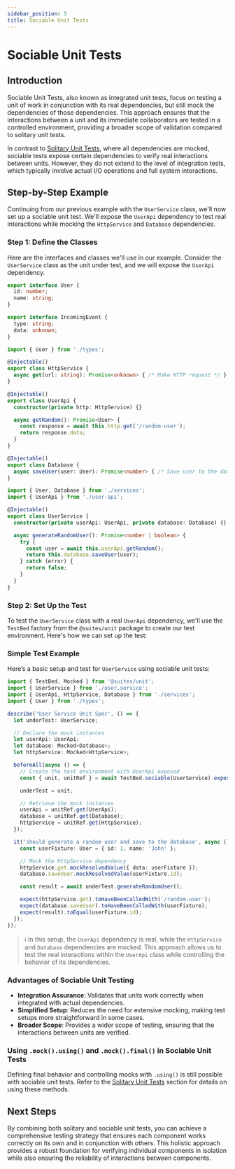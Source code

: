 ```yaml
---
sidebar_position: 5
title: Sociable Unit Tests
---
```


# Sociable Unit Tests

## Introduction

Sociable Unit Tests, also known as integrated unit tests, focus on testing a unit of work in conjunction with its real dependencies, but still mock the dependencies of those dependencies. This approach ensures that the interactions between a unit and its immediate collaborators are tested in a controlled environment, providing a broader scope of validation compared to solitary unit tests.

In contrast to [Solitary Unit Tests](/docs/solitary-unit-tests), where all dependencies are mocked, sociable tests expose certain dependencies to verify real interactions between units. However, they do not extend to the level of integration tests, which typically involve actual I/O operations and full system interactions.

## Step-by-Step Example

Continuing from our previous example with the `UserService` class, we'll now set up a sociable unit test. We'll expose the `UserApi` dependency to test real interactions while mocking the `HttpService` and `Database` dependencies.

### Step 1: Define the Classes

Here are the interfaces and classes we'll use in our example. Consider the `UserService` class as the unit under test, and we will expose the `UserApi` dependency.

```typescript title="types.ts"
export interface User {
  id: number;
  name: string;
}

export interface IncomingEvent {
  type: string;
  data: unknown;
}
```

```typescript title="services.ts"
import { User } from './types';

@Injectable()
export class HttpService {
  async get(url: string): Promise<unknown> { /* Make HTTP request */ }
}

@Injectable()
export class UserApi {
  constructor(private http: HttpService) {}

  async getRandom(): Promise<User> {
    const response = await this.http.get('/random-user');
    return response.data;
  }
}

@Injectable()
export class Database {
  async saveUser(user: User): Promise<number> { /* Save user to the database */ }
}
```

```typescript title="user.service.ts"
import { User, Database } from './services';
import { UserApi } from './user-api';

@Injectable()
export class UserService {
  constructor(private userApi: UserApi, private database: Database) {}

  async generateRandomUser(): Promise<number | boolean> {
    try {
      const user = await this.userApi.getRandom();
      return this.database.saveUser(user);
    } catch (error) {
      return false;
    }
  }
}
```

### Step 2: Set Up the Test

To test the `UserService` class with a real `UserApi` dependency, we'll use the `TestBed` factory from the `@suites/unit` package to create our test environment. Here's how we can set up the test:

### Simple Test Example

Here’s a basic setup and test for `UserService` using sociable unit tests:

```typescript title="user.service.spec.ts" {1,10-11,16-17,21-22} showLineNumbers
import { TestBed, Mocked } from '@suites/unit';
import { UserService } from './user.service';
import { UserApi, HttpService, Database } from './services';
import { User } from './types';

describe('User Service Unit Spec', () => {
  let underTest: UserService;

  // Declare the mock instances
  let userApi: UserApi;
  let database: Mocked<Database>;
  let httpService: Mocked<HttpService>;

  beforeAll(async () => {
    // Create the test environment with UserApi exposed
    const { unit, unitRef } = await TestBed.sociable(UserService).expose(UserApi).compile();

    underTest = unit;

    // Retrieve the mock instances
    userApi = unitRef.get(UserApi);
    database = unitRef.get(Database);
    httpService = unitRef.get(HttpService);
  });

  it('should generate a random user and save to the database', async () => {
    const userFixture: User = { id: 1, name: 'John' };

    // Mock the HttpService dependency
    httpService.get.mockResolvedValue({ data: userFixture });
    database.saveUser.mockResolvedValue(userFixture.id);

    const result = await underTest.generateRandomUser();

    expect(httpService.get).toHaveBeenCalledWith('/random-user');
    expect(database.saveUser).toHaveBeenCalledWith(userFixture);
    expect(result).toEqual(userFixture.id);
  });
});
```

> :information_source: In this setup, the `UserApi` dependency is real, while the `HttpService` and `Database` dependencies are mocked. This approach allows us to test the real interactions within the `UserApi` class while controlling the behavior of its dependencies.

### Advantages of Sociable Unit Testing

- **Integration Assurance**: Validates that units work correctly when integrated with actual dependencies.
- **Simplified Setup**: Reduces the need for extensive mocking, making test setups more straightforward in some cases.
- **Broader Scope**: Provides a wider scope of testing, ensuring that the interactions between units are verified.

### Using `.mock().using()` and `.mock().final()` in Sociable Unit Tests

Defining final behavior and controlling mocks with `.using()` is still possible with sociable unit tests. Refer to the [Solitary Unit Tests](/docs/solitary-unit-tests#using-mockusing-for-flexible-mock-behavior) section for details on using these methods.

## Next Steps

By combining both solitary and sociable unit tests, you can achieve a comprehensive testing strategy that ensures each component works correctly on its own and in conjunction with others. This holistic approach provides a robust foundation for verifying individual components in isolation while also ensuring the reliability of interactions between components.
